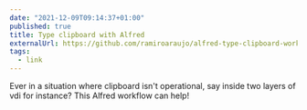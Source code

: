 ```yaml
---
date: "2021-12-09T09:14:37+01:00"
published: true
title: Type clipboard with Alfred 
externalUrl: https://github.com/ramiroaraujo/alfred-type-clipboard-workflow
tags:
  - link
---
```

Ever in a situation where clipboard isn't operational, say inside two layers of vdi for instance? This Alfred workflow can help!

